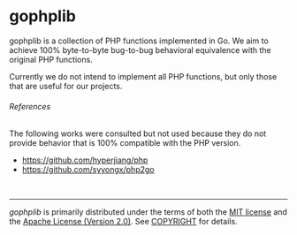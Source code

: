 gophplib
========
gophplib is a collection of PHP functions implemented in Go. We aim to achieve
100% byte-to-byte bug-to-bug behavioral equivalence with the original PHP
functions.

Currently we do not intend to implement all PHP functions, but only those that
are useful for our projects.

###### References
The following works were consulted but not used because they do not provide
behavior that is 100% compatible with the PHP version.

- https://github.com/hyperjiang/php
- https://github.com/syyongx/php2go

&nbsp;

--------
*gophplib* is primarily distributed under the terms of both the [MIT license]
and the [Apache License (Version 2.0)]. See [COPYRIGHT] for details.

[MIT license]: LICENSE-MIT
[Apache License (Version 2.0)]: LICENSE-APACHE
[COPYRIGHT]: COPYRIGHT
